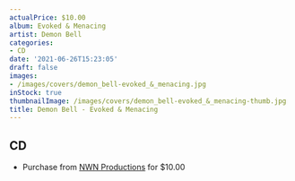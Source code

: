 ```yaml
---
actualPrice: $10.00
album: Evoked & Menacing
artist: Demon Bell
categories:
- CD
date: '2021-06-26T15:23:05'
draft: false
images:
- /images/covers/demon_bell-evoked_&_menacing.jpg
inStock: true
thumbnailImage: /images/covers/demon_bell-evoked_&_menacing-thumb.jpg
title: Demon Bell - Evoked & Menacing
---
```


## CD
* Purchase from [NWN Productions](http://shop.nwnprod.com/index.php?route=product/product&path=93&product_id=13722&sort=pd.name&order=ASC) for $10.00
